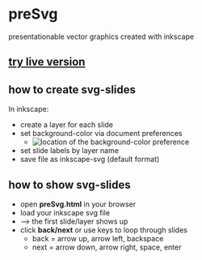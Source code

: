 # preSvg
presentationable vector graphics created with inkscape

## [try live version](http://htmlpreview.github.io/?https://github.com/gitbreaker222/preSvg/blob/master/presvg.html)

## how to create svg-slides

In inkscape:

- create a layer for each slide
- set background-color via document preferences
  - ![location of the background-color preference](http://goinkscape.com/wp-content/uploads/2015/04/transparent-3.png)
- set slide labels by layer name
- save file as inkscape-svg (default format)

## how to show svg-slides

- open **preSvg.html** in your browser
- load your inkscape svg file
- --> the first slide/layer shows up
- click **back/next** or use keys to loop through slides
  - back = arrow up, arrow left, backspace
  - next = arrow down, arrow right, space, enter
